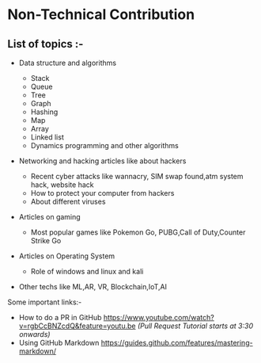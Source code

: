 # Non-Technical Contribution
## List of topics :-

* Data structure and algorithms 
  * Stack 
  * Queue
  * Tree
  * Graph
  * Hashing
  * Map
  * Array 
  * Linked list 
  * Dynamics programming and other algorithms 


* Networking and hacking articles like about hackers
  * Recent cyber attacks like wannacry, SIM swap found,atm system hack, website hack
  * How to protect your computer from hackers
  * About different viruses

* Articles on gaming 
  * Most popular games like Pokemon Go, PUBG,Call of Duty,Counter Strike Go

* Articles on Operating System
  * Role of windows and linux and kali

* Other techs like ML,AR, VR, Blockchain,IoT,AI

Some important links:-
* How to do a PR in GitHub
https://www.youtube.com/watch?v=rgbCcBNZcdQ&feature=youtu.be
  *(Pull Request Tutorial starts at 3:30 onwards)*
* Using GitHub Markdown
https://guides.github.com/features/mastering-markdown/
